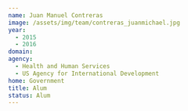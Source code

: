 ```yaml
---
name: Juan Manuel Contreras
image: /assets/img/team/contreras_juanmichael.jpg
year: 
  - 2015
  - 2016
domain:
agency:
  - Health and Human Services
  - US Agency for International Development
home: Government
title: Alum
status: Alum
---
```

